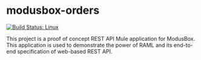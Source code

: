 # modusbox-orders

[![Build Status: Linux](https://travis-ci.org/dlwhitehurst/modusbox-orders.svg?branch=master)](https://travis-ci.org/dlwhitehurst/modusbox-orders)

This project is a proof of concept REST API Mule application for ModusBox. This application is used to
demonstrate the power of RAML and its end-to-end specification of web-based REST API. 
